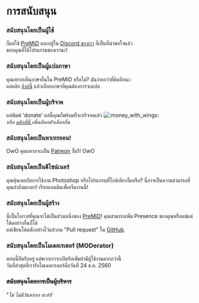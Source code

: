 # การสนับสนุน

### สนับสนุนโดยเป็นผู้ใช้

ก็แค่ใช้ [PreMiD](https://premid.app/) และอยู่ใน [Discord ของเรา](https://discord.gg/WvfVZ8T) ก็เป็นที่น่าพอใจแล้ว  
ขอบคุณที่ใช้โปรแกรมของเรานะ!

### สนับสนุนโดยเป็นผู้แปลภาษา

คุณอยากเห็นภาษาอื่นใน PreMiD หรือไม่?  มันง่ายกว่าที่คิดอีกนะ:  
แค่คลิก [ลิงก์นี้](https://poeditor.com/join/project/Zzl1oOQV5g) แล้วเลือกภาษาที่คุณต้องการจะแปล

### สนับสนุนโดยเป็นผู้บริจาค

แค่พิมพ์ 'donate' แค่นี้คุณก็พร้อมที่จะบริจาคแล้ว ![:money\_with\_wings:](https://camo.githubusercontent.com/8c82232d72bdb736fd395fab7b9bf6d01b4a3cca/68747470733a2f2f6769746875622e6769746875626173736574732e636f6d2f696d616765732f69636f6e732f656d6f6a692f756e69636f64652f31663462382e706e67)  
_หรือ_ [_คลิกที่นี่_ ](https://github.com/PreMiD/PreMiD)_เพื่อเลือกตัวเลือกอื่น_

### สนับสนุนโดยเป็นพาเทรออน!

OwO คุณอยากจะเป็น [Patreon](https://www.patreon.com/Timeraa) งั้นรึ! OwO

### สนับสนุนโดยเป็นดีไซน์เนอร์

คุณคุ้นเคยกับการใช้งาน Photoshop หรือโปรแกรมที่ใกล้เคียงงั้นหรือ? นี่อาจเป็นความสามารถที่คุณกำลังมองหา! เรียกแอดมินเพื่อเริ่มงานนี้!

### สนับสนุนโดยเป็นผู้สร้าง

นี่เป็นโอกาสที่คุณจะได้เป็นส่วนหนึ่งของ [PreMiD](https://premid.app/)! คุณสามารถเพิ่ม Presence ของคุณหรือแม้แต่โค้ดอย่างอื่นก็ได้  
แค่เขียนโค้ดสักอย่างไว้แล้วกด "Pull request" ใน [GitHub](https://github.com/PreMiD/PreMiD).

### สนับสนุนโดยเป็นโมเดอเรเตอร์ \(MODerator\)

ตอนนี้ปิดรับอยู่ แต่พวกเราจะเปิดรับเพิ่มถ้ามีผู้ใช้งานมากกว่านี้  
วันที่ล่าสุดที่เรารับโมเดอเรเตอร์คือวันที่ 24 ธ.ค. 2560

### ~~สนับสนุนโดยการเป็นผู้บริหาร~~

"_ไม่ ไม่มีวันหรอก ฮะฮ่า!_

